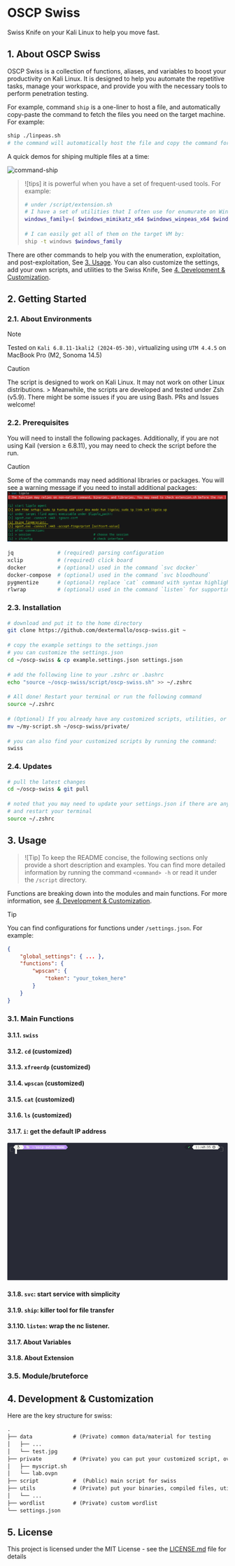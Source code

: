 # OSCP Swiss

Swiss Knife on your Kali Linux to help you move fast.

## 1. About OSCP Swiss

OSCP Swiss is a collection of functions, aliases, and variables to boost your productivity on Kali Linux. It is designed to help you automate the repetitive tasks, manage your workspace, and provide you with the necessary tools to perform penetration testing.

For example, command `ship` is a one-liner to host a file, and automatically copy-paste the command to fetch the files you need on the target machine. For example:

```bash
ship ./linpeas.sh
# the command will automatically host the file and copy the command for fetching to your click board automatically. All you need is to paste it on the target machine :)
```

A quick demos for shiping multiple files at a time:

![command-ship](demo/command-ship.gif)

> ![tips]
> it is powerful when you have a set of frequent-used tools. For example:
> ```bash
> # under /script/extension.sh
> # I have a set of utilities that I often use for enumurate on Windows
> windows_family=( $windows_mimikatz_x64 $windows_winpeas_x64 $windows_powerview $windows_powerup ... )
> 
> # I can easily get all of them on the target VM by:
> ship -t windows $windows_family
> ```

There are other commands to help you with the enumeration, exploitation, and post-exploitation, See [3. Usage](#3-usage). You can also customize the settings, add your own scripts, and utilities to the Swiss Knife, See [4. Development & Customization](#4-development--customization). 

## 2. Getting Started

### 2.1. About Environments
>[!NOTE]
> Tested on `Kali 6.8.11-1kali2 (2024-05-30)`, virtualizing using `UTM 4.4.5` on MacBook Pro (M2, Sonoma 14.5)

>[!Caution]
> The script is designed to work on Kali Linux. It may not work on other Linux distributions. > Meanwhile, the scripts are developed and tested under Zsh (v5.9). There might be some issues if you are using Bash. PRs and Issues welcome!

### 2.2. Prerequisites

You will need to install the following packages. Additionally, if you are not using Kail (version ≥ 6.8.11), you may need to check the script before the run.

> [!CAUTION]
> Some of the commands may need additional libraries or packages. 
> You will see a warning message if you need to install additional packages:
> ![swiss](image/external-pacakge-hint.png)

```sh
jq              # (required) parsing configuration
xclip           # (required) click board
docker          # (optional) used in the command `svc docker`
docker-compose  # (optional) used in the command `svc bloodhound`
pygmentize      # (optional) replace `cat` command with syntax highlighting
rlwrap          # (optional) used in the command `listen` for supporting arrow keys
```

### 2.3. Installation

```bash
# download and put it to the home directory
git clone https://github.com/dextermallo/oscp-swiss.git ~

# copy the example settings to the settings.json
# you can customize the settings.json
cd ~/oscp-swiss & cp example.settings.json settings.json

# add the following line to your .zshrc or .bashrc
echo "source ~/oscp-swiss/script/oscp-swiss.sh" >> ~/.zshrc

# All done! Restart your terminal or run the following command
source ~/.zshrc

# (Optional) If you already have any customized scripts, utilities, or wordlist, you can put them in the following directories:
mv ~/my-script.sh ~/oscp-swiss/private/

# you can also find your customized scripts by running the command:
swiss
```

### 2.4. Updates

```bash
# pull the latest changes
cd ~/oscp-swiss & git pull

# noted that you may need to update your settings.json if there are any changes
# and restart your terminal
source ~/.zshrc
```

## 3. Usage

> ![Tip]
> To keep the README concise, the following sections only provide a short description and examples. You can find more detailed information by running the command `<command> -h` or read it under the `/script` directory.

Functions are breaking down into the modules and main functions. For more information, see [4. Development & Customization](#4-development--customization).

>[!TIP]
> You can find configurations for functions under `/settings.json`. For example:
> ```json
> {
>     "global_settings": { ... },
>     "functions": {
>         "wpscan": {
>             "token": "your_token_here"
>         }
>     }
> }
> ```

### 3.1. Main Functions

#### 3.1.1. `swiss`
#### 3.1.2. `cd` (customized)
#### 3.1.3. `xfreerdp` (customized)
#### 3.1.4. `wpscan` (customized)
#### 3.1.5. `cat` (customized)
#### 3.1.6. `ls` (customized)
#### 3.1.7. `i`: get the default IP address

![command-i](demo/command-i.gif)

#### 3.1.8. `svc`: start service with simplicity
#### 3.1.9. `ship`: killer tool for file transfer
#### 3.1.10. `listen`: wrap the nc listener.
#### 3.1.7. About Variables
#### 3.1.8. About Extension


### 3.5. Module/bruteforce

## 4. Development & Customization

Here are the key structure for swiss:

```md
.
├── data             # (Private) common data/material for testing 
│   ├── ...
│   └── test.jpg
├── private          # (Private) you can put your customized script, ovpn file, etc.
│   ├── myscript.sh
│   └── lab.ovpn
├── script           #  (Public) main script for swiss
├── utils            # (Private) put your binaries, compiled files, utilities (e.g., pspy)
│   └── ...
├── wordlist         # (Private) custom wordlist
└── settings.json
```

## 5. License

This project is licensed under the MIT License - see the [LICENSE.md](LICENSE.md) file for details

<!-- ## Acknowledgments -->